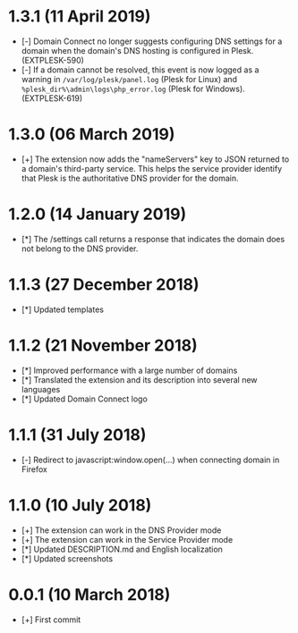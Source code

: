 # 1.3.1 (11 April 2019)

* [-] Domain Connect no longer suggests configuring DNS settings for a domain when the domain's DNS hosting is configured in Plesk. (EXTPLESK-590)
* [-] If a domain cannot be resolved, this event is now logged as a warning in `/var/log/plesk/panel.log` (Plesk for Linux) and `%plesk_dir%\admin\logs\php_error.log` (Plesk for Windows). (EXTPLESK-619)

# 1.3.0 (06 March 2019)

* [+] The extension now adds the "nameServers" key to JSON returned to a domain's third-party service. This helps the service provider identify that Plesk is the authoritative DNS provider for the domain.

# 1.2.0 (14 January 2019)

* [*] The /settings call returns a response that indicates the domain does not belong to the DNS provider.

# 1.1.3 (27 December 2018)

* [*] Updated templates

# 1.1.2 (21 November 2018)

* [*] Improved performance with a large number of domains
* [*] Translated the extension and its description into several new languages
* [*] Updated Domain Connect logo

# 1.1.1 (31 July 2018)

* [-] Redirect to javascript:window.open(...) when connecting domain in Firefox

# 1.1.0 (10 July 2018)

* [+] The extension can work in the DNS Provider mode
* [+] The extension can work in the Service Provider mode
* [*] Updated DESCRIPTION.md and English localization
* [*] Updated screenshots

# 0.0.1 (10 March 2018)

* [+] First commit
